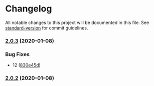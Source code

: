 # Changelog

All notable changes to this project will be documented in this file. See [standard-version](https://github.com/conventional-changelog/standard-version) for commit guidelines.

### [2.0.3](https://github.com/qzhqzh/pudge/compare/v2.0.2...v2.0.3) (2020-01-08)


### Bug Fixes

* 12 ([830e45d](https://github.com/qzhqzh/pudge/commit/830e45dfe58913d228971edd5b2c9c34bac6a335))

### [2.0.2](https://github.com/qzhqzh/pudge/compare/v2.0.1...v2.0.2) (2020-01-08)
